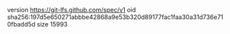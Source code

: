 version https://git-lfs.github.com/spec/v1
oid sha256:197d5e650271abbbe42868a9e53b320d89177fac1faa30a31d736e710fbadd5d
size 15993
